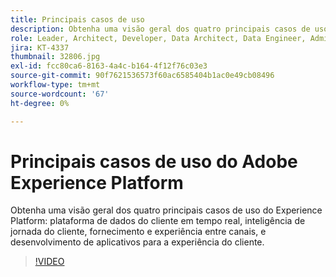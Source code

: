 ```yaml
---
title: Principais casos de uso
description: Obtenha uma visão geral dos quatro principais casos de uso do Experience Platform&mdash;plataforma de dados do cliente em tempo real, inteligência de jornada do cliente, entrega e experiência entre canais, e desenvolvimento de aplicativos para a experiência do cliente.
role: Leader, Architect, Developer, Data Architect, Data Engineer, Admin, User
jira: KT-4337
thumbnail: 32806.jpg
exl-id: fcc80ca6-8163-4a4c-b164-4f12f76c03e3
source-git-commit: 90f7621536573f60ac6585404b1ac0e49cb08496
workflow-type: tm+mt
source-wordcount: '67'
ht-degree: 0%

---
```


# Principais casos de uso do Adobe Experience Platform

Obtenha uma visão geral dos quatro principais casos de uso do Experience Platform: plataforma de dados do cliente em tempo real, inteligência de jornada do cliente, fornecimento e experiência entre canais, e desenvolvimento de aplicativos para a experiência do cliente.

>[!VIDEO](https://video.tv.adobe.com/v/32806?quality=12&learn=on)

